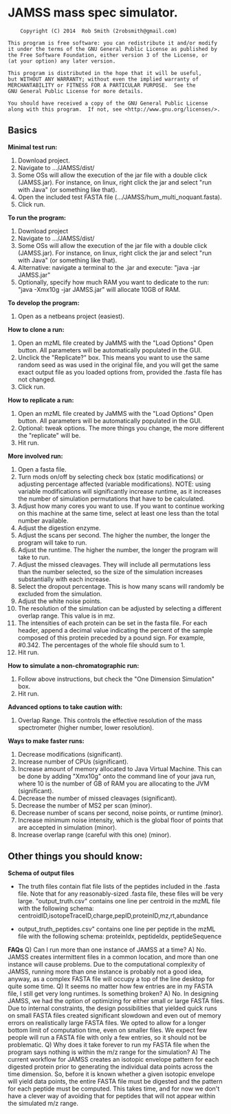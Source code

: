 JAMSS mass spec simulator.
====
		Copyright (C) 2014  Rob Smith (2robsmith@gmail.com)

    This program is free software: you can redistribute it and/or modify
    it under the terms of the GNU General Public License as published by
    the Free Software Foundation, either version 3 of the License, or
    (at your option) any later version.

    This program is distributed in the hope that it will be useful,
    but WITHOUT ANY WARRANTY; without even the implied warranty of
    MERCHANTABILITY or FITNESS FOR A PARTICULAR PURPOSE.  See the
    GNU General Public License for more details.

    You should have received a copy of the GNU General Public License
    along with this program.  If not, see <http://www.gnu.org/licenses/>.

Basics
-------
**Minimal test run:**
1) Download project.
2) Navigate to .../JAMSS/dist/
3) Some OSs will allow the execution of the jar file with a double click (JAMSS.jar). For instance, on linux, right click the jar and select "run with Java" (or something like that).
4) Open the included test FASTA file (.../JAMSS/hum\_multi\_noquant.fasta).
5) Click run.

**To run the program:**
1) Download project
2) Navigate to .../JAMSS/dist/
3) Some OSs will allow the execution of the jar file with a double click (JAMSS.jar). For instance, on linux, right click the jar and select "run with Java" (or something like that).
4) Alternative: navigate a terminal to the .jar and execute: "java -jar JAMSS.jar"
5) Optionally, specify how much RAM you want to dedicate to the run: "java -Xmx10g -jar JAMSS.jar" will allocate 10GB of RAM. 

**To develop the program:**
1) Open as a netbeans project (easiest).

**How to clone a run:**
1) Open an mzML file created by JaMMS with the "Load Options" Open button. All parameters will be automatically populated in the GUI.
2) Unclick the "Replicate?" box. This means you want to use the same random seed as was used in the original file, and you will get the same exact output file as you loaded options from, provided the .fasta file has not changed.
3) Click run.

**How to replicate a run:**
1) Open an mzML file created by JaMMS with the "Load Options" Open button. All parameters will be automatically populated in the GUI.
2) Optional: tweak options. The more things you change, the more different the "replicate" will be.
3) Hit run.

**More involved run:**
1) Open a fasta file.
2) Turn mods on/off by selecting check box (static modifications) or adjusting percentage affected (variable modifications). NOTE: using variable modifications will significantly increase runtime, as it increases the number of simulation permutations that have to be calculated.
3) Adjust how many cores you want to use. If you want to continue working on this machine at the same time, select at least one less than the total number available. 
4) Adjust the digestion enzyme.
5) Adjust the scans per second. The higher the number, the longer the program will take to run.
6) Adjust the runtime. The higher the number, the longer the program will take to run.
7) Adjust the missed cleavages. They will include all permutations less than the number selected, so the size of the simulation increases substantially with each increase.
8) Select the dropout percentage. This is how many scans will randomly be excluded from the simulation.
9) Adjust the white noise points.
10) The resolution of the simulation can be adjusted by selecting a different overlap range. This value is in mz.
11) The intensities of each protein can be set in the fasta file. For each header, append a decimal value indicating the percent of the sample composed of this protein preceded by a pound sign. For example, #0.342. The percentages of the whole file should sum to 1.
12) Hit run.

**How to simulate a non-chromatographic run:**
1) Follow above instructions, but check the "One Dimension Simulation" box.
2) Hit run.

**Advanced options to take caution with:**
1) Overlap Range. This controls the effective resolution of the mass spectrometer (higher number, lower resolution).

**Ways to make faster runs:**
1) Decrease modifications (significant).
2) Increase number of CPUs (significant).
3) Increase amount of memory allocated to Java Virtual Machine. This can be done by adding "Xmx10g" onto the command line of your java run, where 10 is the number of GB of RAM you are allocating to the JVM (significant).
4) Decrease the number of missed cleavages (significant).
5) Decrease the number of MS2 per scan (minor).
6) Decrease number of scans per second, noise points, or runtime (minor).
7) Increase minimum noise intensity, which is the global floor of points that are accepted in simulation (minor).
8) Increase overlap range (careful with this one) (minor).

Other things you should know:
--------

**Schema of output files**
* The truth files contain flat file lists of the peptides included in the .fasta file. Note that for any reasonably-sized .fasta file, these files will be very large. "output_truth.csv" contains one line per centroid in the mzML file with the following schema:
centroidID,isotopeTraceID,charge,pepID,proteinID,mz,rt,abundance

* output_truth_peptides.csv" contains one line per peptide in the mzML file with the following schema:
proteinIdx, peptideIdx, peptideSequence

**FAQs**
Q) Can I run more than one instance of JAMSS at a time?
A) No. JAMSS creates intermittent files in a common location, and more than one instance will cause problems. Due to the computational complexity of JAMSS, running more than one instance is probably not a good idea, anyway, as a complex FASTA file will occupy a top of the line desktop for quite some time.
Q) It seems no matter how few entries are in my FASTA file, I still get very long runtimes. Is something broken?
A) No. In designing JAMSS, we had the option of optimizing for either small or large FASTA files. Due to internal constraints, the design possibilities that yielded quick runs on small FASTA files created significant slowdown and even out of memory errors on realistically large FASTA files. We opted to allow for a longer bottom limit of computation time, even on smaller files. We expect few people will run a FASTA file with only a few entries, so it should not be problematic.
Q) Why does it take forever to run my FASTA file when the program says nothing is within the m/z range for the simulation?
A) The current workflow for JAMSS creates an isotopic envelope pattern for each digested protein prior to generating the individual data points across the time dimension. So, before it is known whether a given isotopic envelope will yield data points, the entire FASTA file must be digested and the pattern for each peptide must be computed. This takes time, and for now we don't have a clever way of avoiding that for peptides that will not appear within the simulated m/z range.
